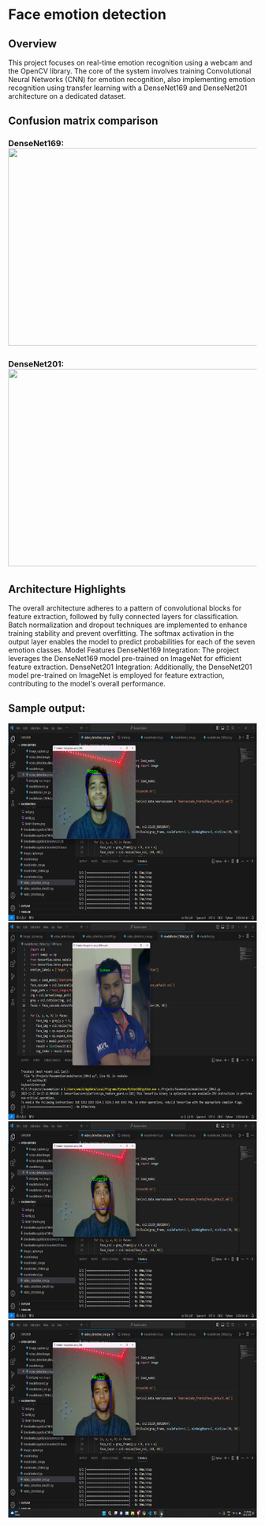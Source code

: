 # Face emotion detection
## Overview
This project focuses on real-time emotion recognition using a webcam and the OpenCV library. The core of the system involves training Convolutional Neural Networks (CNN) for emotion recognition, also implementing emotion recognition using transfer learning with a DenseNet169 and DenseNet201 architecture on a dedicated dataset.

## Confusion matrix comparison
### DenseNet169: <img src= "https://github.com/amolkerkar/Face-emotion-detection/assets/81116875/7b9d43b3-5741-4276-ba25-2bdc4e521b21" width="600" height="400">
### DenseNet201: <img src= "https://github.com/amolkerkar/Face-emotion-detection/assets/81116875/3a56607e-3bde-4327-a9de-caa9aeaa2b01" width="600" height="400">

## Architecture Highlights
The overall architecture adheres to a pattern of convolutional blocks for feature extraction, followed by fully connected layers for classification. Batch normalization and dropout techniques are implemented to enhance training stability and prevent overfitting.
The softmax activation in the output layer enables the model to predict probabilities for each of the seven emotion classes.
Model Features
DenseNet169 Integration: The project leverages the DenseNet169 model pre-trained on ImageNet for efficient feature extraction.
DenseNet201 Integration: Additionally, the DenseNet201 model pre-trained on ImageNet is employed for feature extraction, contributing to the model's overall performance.

## Sample output:
<img src= "https://github.com/amolkerkar/Face-emotion-detection/blob/main/src/happy.png" width="600" height="400">
<img src= "https://github.com/amolkerkar/Face-emotion-detection/blob/main/src/sadness.png" width="600" height="400">
<img src= "https://github.com/amolkerkar/Face-emotion-detection/blob/main/src/surprise.png" width="600" height="400">
<img src= "https://github.com/amolkerkar/Face-emotion-detection/blob/main/src/neutral.png" width="600" height="400">


